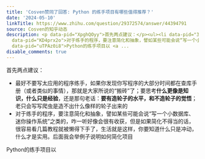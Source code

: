 ```yaml
---
title: 'Cosven赞同了回答: Python 的练手项目有哪些值得推荐？'
date: '2024-05-10'
linkTitle: https://www.zhihu.com/question/29372574/answer/44394791
source: Cosven的知乎动态
description: <p data-pid="XpghQOyy">首先两点建议：</p><ul><li data-pid="3ax-MU00">最好不要写太应用的程序练手，如果你发现你写程序的大部分时间都在查库手册（或者类似的事情），那就是大家所说的“搬砖”了；要思考<b>什么更像是知识，什么只是经验</b>，还是那句老话：<b>要有造轮子的水平，和不造轮子的觉悟</b>；老只会写写爬虫是造不出什么像样的轮子出来的</li><li
  data-pid="KD4prx2o">对于练手的程序，要注意简化和抽象，譬如某些可能会说“写一个小数据库、迷你操作系统”之类的，咋一听好像会很有收获，但是如果简化不得当的话，很容易看几篇教程就被懒得下手了，生活就是这样，你要知道什么只是冲动，什么才是实用。后面我会举例子说明如何简化项目</li></ul><p
  data-pid="uTPAz0i8">Python的练手项目以 <a ...
disable_comments: true
---
```

<p data-pid="XpghQOyy">首先两点建议：</p><ul><li data-pid="3ax-MU00">最好不要写太应用的程序练手，如果你发现你写程序的大部分时间都在查库手册（或者类似的事情），那就是大家所说的“搬砖”了；要思考<b>什么更像是知识，什么只是经验</b>，还是那句老话：<b>要有造轮子的水平，和不造轮子的觉悟</b>；老只会写写爬虫是造不出什么像样的轮子出来的</li><li data-pid="KD4prx2o">对于练手的程序，要注意简化和抽象，譬如某些可能会说“写一个小数据库、迷你操作系统”之类的，咋一听好像会很有收获，但是如果简化不得当的话，很容易看几篇教程就被懒得下手了，生活就是这样，你要知道什么只是冲动，什么才是实用。后面我会举例子说明如何简化项目</li></ul><p data-pid="uTPAz0i8">Python的练手项目以 <a ...